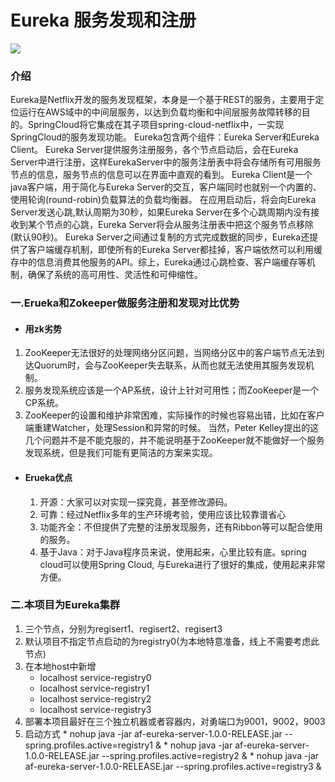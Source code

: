 # Eureka 服务发现和注册  
![](https://timgsa.baidu.com/timg?image&quality=80&size=b9999_10000&sec=1528525933499&di=6eaa41b96db9e22d988ec1924db4c060&imgtype=0&src=http%3A%2F%2Fimg2.ph.126.net%2Fq3p8ZZ99ZJveeiVJ_4Ynxw%3D%3D%2F93449692285877210.png)
### 介绍

Eureka是Netflix开发的服务发现框架，本身是一个基于REST的服务，主要用于定位运行在AWS域中的中间层服务，以达到负载均衡和中间层服务故障转移的目的。SpringCloud将它集成在其子项目spring-cloud-netflix中，一实现SpringCloud的服务发现功能。
Eureka包含两个组件：Eureka Server和Eureka Client。
Eureka Server提供服务注册服务，各个节点启动后，会在Eureka Server中进行注册，这样EurekaServer中的服务注册表中将会存储所有可用服务节点的信息，服务节点的信息可以在界面中直观的看到。
Eureka Client是一个java客户端，用于简化与Eureka Server的交互，客户端同时也就别一个内置的、使用轮询(round-robin)负载算法的负载均衡器。
在应用启动后，将会向Eureka Server发送心跳,默认周期为30秒，如果Eureka Server在多个心跳周期内没有接收到某个节点的心跳，Eureka Server将会从服务注册表中把这个服务节点移除(默认90秒)。
Eureka Server之间通过复制的方式完成数据的同步，Eureka还提供了客户端缓存机制，即使所有的Eureka Server都挂掉，客户端依然可以利用缓存中的信息消费其他服务的API。综上，Eureka通过心跳检查、客户端缓存等机制，确保了系统的高可用性、灵活性和可伸缩性。

### 一.Erueka和Zokeeper做服务注册和发现对比优势
  * #### 用zk劣势
  
   1. ZooKeeper无法很好的处理网络分区问题，当网络分区中的客户端节点无法到达Quorum时，会与ZooKeeper失去联系，从而也就无法使用其服务发现机制。
   1. 服务发现系统应该是一个AP系统，设计上针对可用性；而ZooKeeper是一个CP系统。
   1. ZooKeeper的设置和维护非常困难，实际操作的时候也容易出错，比如在客户端重建Watcher，处理Session和异常的时候。
当然，Peter Kelley提出的这几个问题并不是不能克服的，并不能说明基于ZooKeeper就不能做好一个服务发现系统，但是我们可能有更简洁的方案来实现。 

* #### Erueka优点

   1. 开源：大家可以对实现一探究竟，甚至修改源码。
   1. 可靠：经过Netflix多年的生产环境考验，使用应该比较靠谱省心
   1. 功能齐全：不但提供了完整的注册发现服务，还有Ribbon等可以配合使用的服务。
   1. 基于Java：对于Java程序员来说，使用起来，心里比较有底。spring cloud可以使用Spring Cloud, 与Eureka进行了很好的集成，使用起来非常方便。

### 二.本项目为Eureka集群
  1. 三个节点，分别为regisert1、regisert2、regisert3
  2. 默认项目不指定节点启动的为registry0(为本地特意准备，线上不需要考虑此节点)
  3. 在本地host中新增
      * localhost service-registry0
      * localhost service-registry1
      * localhost service-registry2
      * localhost service-registry3
  4. 部署本项目最好在三个独立机器或者容器内，对勇端口为9001，9002，9003
  5. 启动方式
    * nohup java -jar af-eureka-server-1.0.0-RELEASE.jar --spring.profiles.active=registry1 &
    * nohup java -jar af-eureka-server-1.0.0-RELEASE.jar --spring.profiles.active=registry2 &
    * nohup java -jar af-eureka-server-1.0.0-RELEASE.jar --spring.profiles.active=registry3 &